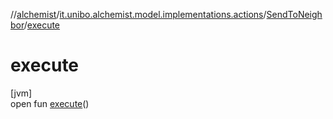 //[alchemist](../../../index.md)/[it.unibo.alchemist.model.implementations.actions](../index.md)/[SendToNeighbor](index.md)/[execute](execute.md)

# execute

[jvm]\
open fun [execute](execute.md)()
